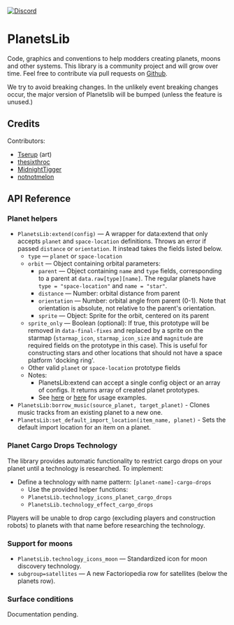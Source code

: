 [![Discord](https://img.shields.io/badge/Discord-%235865F2.svg?style=for-the-badge&logo=discord&logoColor=white)](https://discord.gg/VuVhYUBbWE)

# PlanetsLib

Code, graphics and conventions to help modders creating planets, moons and other systems. This library is a community project and will grow over time. Feel free to contribute via pull requests on [Github](https://github.com/danielmartin0/PlanetsLib).

We try to avoid breaking changes. In the unlikely event breaking changes occur, the major version of Planetslib will be bumped (unless the feature is unused.)

## Credits

Contributors:

* [Tserup](https://mods.factorio.com/user/Tserup) (art)
* [thesixthroc](https://mods.factorio.com/user/thesixthroc)
* [MidnightTigger](https://mods.factorio.com/user/Midnighttigger)
* [notnotmelon](https://mods.factorio.com/user/notnotmelon)

## API Reference

### Planet helpers

* `PlanetsLib:extend(config)` — A wrapper for data:extend that only accepts `planet` and `space-location` definitions. Throws an error if passed `distance` or `orientation`. It instead takes the fields listed below.
    * `type` — `planet` or `space-location`
    * `orbit` — Object containing orbital parameters:
        * `parent` — Object containing `name` and `type` fields, corresponding to a parent at `data.raw[type][name]`. The regular planets have `type = "space-location"` and `name = "star"`.
        * `distance` — Number: orbital distance from parent
        * `orientation` — Number: orbital angle from parent (0-1). Note that orientation is absolute, not relative to the parent's orientation.
        * `sprite` — Object: Sprite for the orbit, centered on its parent
    * `sprite_only` — Boolean (optional): If true, this prototype will be removed in `data-final-fixes` and replaced by a sprite on the starmap (`starmap_icon`, `starmap_icon_size` and `magnitude` are required fields on the prototype in this case). This is useful for constructing stars and other locations that should not have a space platform 'docking ring'.
    * Other valid `planet` or `space-location` prototype fields
    * Notes:
        * PlanetsLib:extend can accept a single config object or an array of configs. It returns array of created planet prototypes.
        * See [here](https://github.com/danielmartin0/Cerys-Moon-of-Fulgora/blob/main/prototypes/planet/planet.lua) or [here](https://github.com/danielmartin0/PlanetsLib/issues/12#issuecomment-2585484116) for usage examples.
* `PlanetsLib:borrow_music(source_planet, target_planet)` - Clones music tracks from an existing planet to a new one.
* `PlanetsLib:set_default_import_location(item_name, planet)` - Sets the default import location for an item on a planet.

### Planet Cargo Drops Technology

The library provides automatic functionality to restrict cargo drops on your planet until a technology is researched. To implement:

* Define a technology with name pattern: `[planet-name]-cargo-drops`
    * Use the provided helper functions:
    * `PlanetsLib.technology_icons_planet_cargo_drops`
    * `PlanetsLib.technology_effect_cargo_drops`

Players will be unable to drop cargo (excluding players and construction robots) to planets with that name before researching the technology.

### Support for moons

* `PlanetsLib.technology_icons_moon` — Standardized icon for moon discovery technology.
* `subgroup=satellites` — A new Factoriopedia row for satellites (below the planets row).

### Surface conditions

Documentation pending.